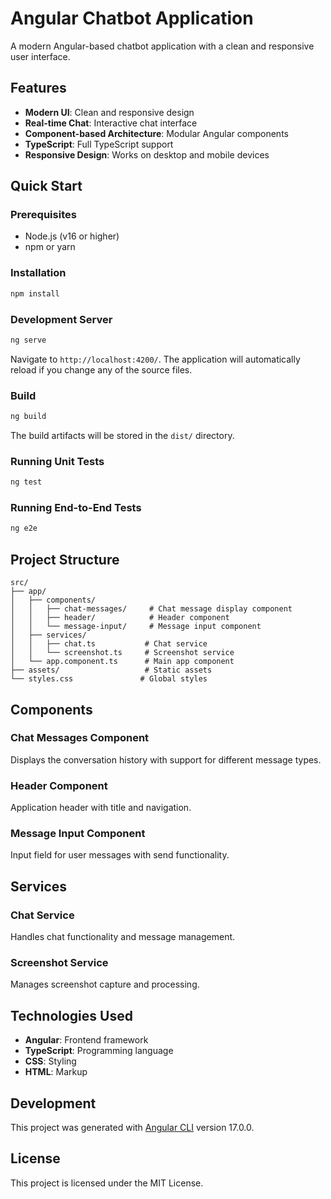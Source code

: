 # Angular Chatbot Application

A modern Angular-based chatbot application with a clean and responsive user interface.

## Features

- **Modern UI**: Clean and responsive design
- **Real-time Chat**: Interactive chat interface
- **Component-based Architecture**: Modular Angular components
- **TypeScript**: Full TypeScript support
- **Responsive Design**: Works on desktop and mobile devices

## Quick Start

### Prerequisites

- Node.js (v16 or higher)
- npm or yarn

### Installation

```bash
npm install
```

### Development Server

```bash
ng serve
```

Navigate to `http://localhost:4200/`. The application will automatically reload if you change any of the source files.

### Build

```bash
ng build
```

The build artifacts will be stored in the `dist/` directory.

### Running Unit Tests

```bash
ng test
```

### Running End-to-End Tests

```bash
ng e2e
```

## Project Structure

```
src/
├── app/
│   ├── components/
│   │   ├── chat-messages/     # Chat message display component
│   │   ├── header/            # Header component
│   │   └── message-input/     # Message input component
│   ├── services/
│   │   ├── chat.ts           # Chat service
│   │   └── screenshot.ts     # Screenshot service
│   └── app.component.ts      # Main app component
├── assets/                   # Static assets
└── styles.css               # Global styles
```

## Components

### Chat Messages Component
Displays the conversation history with support for different message types.

### Header Component
Application header with title and navigation.

### Message Input Component
Input field for user messages with send functionality.

## Services

### Chat Service
Handles chat functionality and message management.

### Screenshot Service
Manages screenshot capture and processing.

## Technologies Used

- **Angular**: Frontend framework
- **TypeScript**: Programming language
- **CSS**: Styling
- **HTML**: Markup

## Development

This project was generated with [Angular CLI](https://github.com/angular/angular-cli) version 17.0.0.

## License

This project is licensed under the MIT License.
